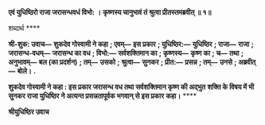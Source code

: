 **एवं युधिष्ठिरो राजा जरासन्धवधं विभो: ।** **कृष्णस्य चानुभावं तं श्रुत्वा प्रीतस्तमब्रवीत् ॥ १॥** 

शब्दार्थ **** 

**श्री-शुक: उवाच—** **शुकदेव गोस्वामी ने कहा** **; एवम्—** **इस प्रकार** **; युधिष्ठिर:—** **युधिष्ठिर** **; राजा—** **राजा** **; जरासन्ध-वधम्—** **जरासन्ध का वध** **; विभो:—** **सर्वशक्तिमान का** **; कृष्णस्य—** **कृष्ण का** **; च—** **तथा** **; अनुभावम्—** **बल (का प्रदर्शन)** **; तम्—** **उसको** **; श्रुत्वा—** **सुनकर** **; प्रीत:—** **प्रसन्न** **; तम्—** **उनसे** **; अब्रवीत्—** **बोले।** **.** 

**शुकदेव गोस्वामी ने कहा : इस प्रकार जरासन्ध वध तथा सर्वशक्तिमान कृष्ण की अद्भुत** **शक्ति के विषय में भी सुनकर राजा युधिष्ठिर ने अत्यन्त प्रसन्नतापूर्वक भगवान् से इस प्रकार** **कहा।** **** 

**श्रीयुधिष्ठिर उवाच** 